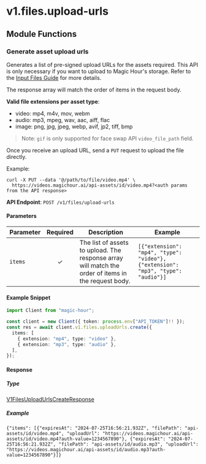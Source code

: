 # v1.files.upload-urls

## Module Functions

### Generate asset upload urls <a name="create"></a>

Generates a list of pre-signed upload URLs for the assets required. This API is only necessary if you want to upload to Magic Hour's storage. Refer to the [Input Files Guide](/integration/input-files) for more details.

The response array will match the order of items in the request body.

**Valid file extensions per asset type**:
- video: mp4, m4v, mov, webm
- audio: mp3, mpeg, wav, aac, aiff, flac
- image: png, jpg, jpeg, webp, avif, jp2, tiff, bmp

> Note: `gif` is only supported for face swap API `video_file_path` field.

Once you receive an upload URL, send a `PUT` request to upload the file directly.

Example:

```
curl -X PUT --data '@/path/to/file/video.mp4' \
  https://videos.magichour.ai/api-assets/id/video.mp4?<auth params from the API response>
```


**API Endpoint**: `POST /v1/files/upload-urls`

#### Parameters

| Parameter | Required | Description | Example |
|-----------|:--------:|-------------|--------|
| `items` | ✓ | The list of assets to upload. The response array will match the order of items in the request body. | `[{"extension": "mp4", "type": "video"}, {"extension": "mp3", "type": "audio"}]` |

#### Example Snippet

```typescript
import Client from "magic-hour";

const client = new Client({ token: process.env["API_TOKEN"]!! });
const res = await client.v1.files.uploadUrls.create({
  items: [
    { extension: "mp4", type: "video" },
    { extension: "mp3", type: "audio" },
  ],
});

```

#### Response

##### Type
[V1FilesUploadUrlsCreateResponse](/src/types/v1-files-upload-urls-create-response.ts)

##### Example
`{"items": [{"expiresAt": "2024-07-25T16:56:21.932Z", "filePath": "api-assets/id/video.mp4", "uploadUrl": "https://videos.magichour.ai/api-assets/id/video.mp4?auth-value=1234567890"}, {"expiresAt": "2024-07-25T16:56:21.932Z", "filePath": "api-assets/id/audio.mp3", "uploadUrl": "https://videos.magichour.ai/api-assets/id/audio.mp3?auth-value=1234567890"}]}`


